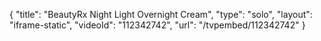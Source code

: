 {
    "title": "BeautyRx Night Light Overnight Cream",
    "type": "solo",
    "layout": "iframe-static",
    "videoId": "112342742",
    "url": "\/tvpembed\/112342742"
}